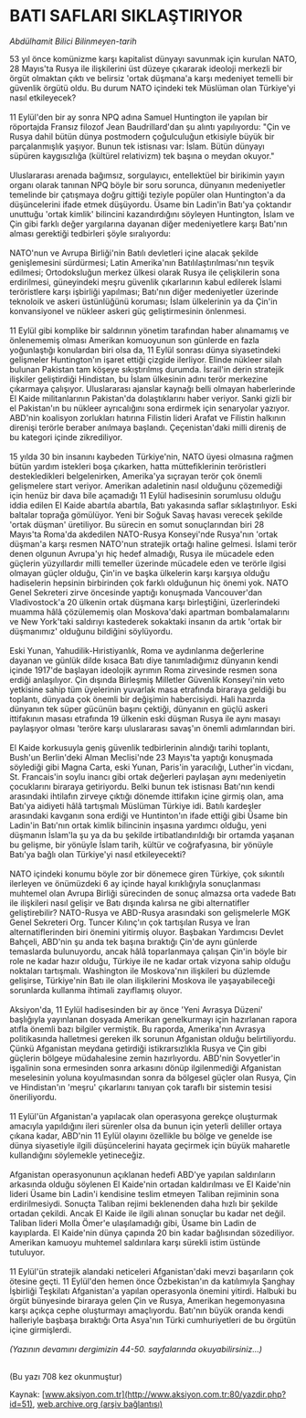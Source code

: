 # BATI SAFLARI SIKLAŞTIRIYOR

*Abdülhamit Bilici Bilinmeyen-tarih*

<div>
 <p>
  <font>
   53 yıl önce komünizme karşı kapitalist dünyayı savunmak için kurulan NATO, 28 Mayıs'ta Rusya ile ilişkilerini üst düzeye çıkararak ideoloji merkezli bir örgüt olmaktan çıktı ve belirsiz 'ortak düşmana'a karşı medeniyet temelli bir güvenlik örgütü oldu. Bu durum NATO içindeki tek Müslüman olan Türkiye'yi nasıl etkileyecek?
   <br/>
   <br/>
   11 Eylül'den bir ay sonra NPQ adına Samuel Huntington ile yapılan bir röportajda Fransız filozof Jean Baudrillard'dan şu alıntı yapılıyordu: "Çin ve Rusya dahil bütün dünya postmodern çoğulculuğun etkisiyle büyük bir parçalanmışlık yaşıyor. Bunun tek istisnası var: İslam. Bütün dünyayı süpüren kaygısızlığa (kültürel relativizm) tek başına o meydan okuyor."
   <br/>
   <br/>
   Uluslararası arenada bağımsız, sorgulayıcı,
entellektüel bir birikimin yayın organı olarak
tanınan NPQ böyle bir soru sorunca, dünyanın
medeniyetler temelinde bir çatışmaya doğru gittiği
teziyle popüler olan Huntington'a da düşüncelerini
ifade etmek düşüyordu. Üsame bin Ladin'in Batı'ya
çoktandır unuttuğu 'ortak kimlik' bilincini
kazandırdığını söyleyen Huntington, İslam ve Çin
gibi farklı değer yargılarına dayanan diğer
medeniyetlere karşı Batı'nın alması gerektiği
tedbirleri şöyle sıralıyordu:
   <br/>
   <br/>
   NATO'nun ve Avrupa Birliği'nin Batılı devletleri
içine alacak şekilde genişlemesini sürdürmesi; Latin
Amerika'nın Batılılaştırılması'nın teşvik
edilmesi; Ortodoksluğun merkez ülkesi olarak Rusya
ile çelişkilerin sona erdirilmesi, güneyindeki meşru
güvenlik çıkarlarının kabul edilerek İslami
teröristlere karşı işbirliği yapılması; Batı'nın diğer
medeniyetler üzerinde teknoloik ve askeri
üstünlüğünü koruması; İslam ülkelerinin ya da
Çin'in konvansiyonel ve nükleer askeri güç
geliştirmesinin önlenmesi.
   <br/>
   <br/>
   11 Eylül gibi komplike bir saldırının yönetim
tarafından haber alınamamış ve önlenememiş
olması Amerikan komuoyunun son günlerde en fazla
yoğunlaştığı konulardan biri olsa da, 11 Eylül
sonrası dünya siyasetindeki gelişmeler
Huntington'ın işaret ettiği çizgide ilerliyor. Elinde
nükleer silah bulunan Pakistan tam köşeye
sıkıştırılmış durumda. İsrail'in derin stratejik
ilişkiler geliştirdiği Hindistan, bu İslam ülkesinin
adını terör merkezine çıkarmaya çalışıyor.
Uluslararası ajanslar kaynağı belli olmayan
haberlerinde El Kaide militanlarının Pakistan'da
dolaştıklarını haber veriyor. Sanki gizli bir el
Pakistan'ın bu nükleer ayrıcalığını sona erdirmek
için senaryolar yazıyor. ABD'nin koalisyon
zorlukları hatırına Filistin lideri Arafat ve Filistin
halkının direnişi terörle beraber anılmaya
başlandı. Çeçenistan'daki milli direniş de bu
kategori içinde zikrediliyor.
   <br/>
   <br/>
   15 yılda 30 bin insanını kaybeden Türkiye'nin,
NATO üyesi olmasına rağmen bütün yardım
istekleri boşa çıkarken, hatta müttefiklerinin
teröristleri destekledikleri belgelenirken, Amerika'ya
sıçrayan terör çok önemli gelişmelere start veriyor.
Amerikan adaletinin nasıl olduğunu çözemediği için
henüz bir dava bile açamadığı 11 Eylül hadisesinin
sorumlusu olduğu iddia edilen El Kaide abartıla
abartıla, Batı yakasında saflar sıklaştırılıyor. Eski
baltalar toprağa gömülüyor. Yeni bir Soğuk Savaş
havası verecek şekilde 'ortak düşman' üretiliyor. Bu
sürecin en somut sonuçlarından biri 28 Mayıs'ta
Roma'da akdedilen NATO-Rusya Konseyi'nde
Rusya'nın 'ortak düşman'a karşı resmen NATO'nun
stratejik ortağı haline gelmesi. İslami terör denen
olgunun Avrupa'yı hiç hedef almadığı, Rusya ile
mücadele eden güçlerin yüzyıllardır milli temeller
üzerinde mücadele eden ve terörle ilgisi olmayan
güçler olduğu, Çin'in ve başka ülkelerin karşı
karşıya olduğu hadiselerin hepsinin birbirinden çok
farklı olduğunun hiç önemi yok. NATO Genel
Sekreteri zirve öncesinde yaptığı konuşmada
Vancouver'dan Vladivostock'a 20 ülkenin ortak
düşmana karşı birleştiğini, üzerlerindeki muamma
hâlâ çözülememiş olan Moskova'daki apartman
bombalamalarını ve New York'taki saldırıyı
kastederek sokaktaki insanın da artık 'ortak bir
düşmanımız' olduğunu bildiğini söylüyordu.
   <br/>
   <br/>
   Eski Yunan, Yahudilik-Hıristiyanlık, Roma ve
aydınlanma değerlerine dayanan ve günlük dilde
kısaca Batı diye tanımladığımız dünyanın kendi
içinde 1917'de başlayan ideolojik ayrımın Roma
zirvesinde resmen sona erdiği anlaşılıyor. Çin
dışında Birleşmiş Milletler Güvenlik Konseyi'nin
veto yetkisine sahip tüm üyelerinin yuvarlak masa
etrafında biraraya geldiği bu toplantı, dünyada çok
önemli bir değişimin habercisiydi. Hali hazırda
dünyanın tek süper gücünün başını çektiği,
dünyanın en güçlü askeri ittifakının masası
etrafında 19 ülkenin eski düşman Rusya ile aynı
masayı paylaşıyor olması 'teröre karşı uluslararası
savaş'ın önemli adımlarından biri.
   <br/>
   <br/>
   El Kaide korkusuyla geniş güvenlik tedbirlerinin
alındığı tarihi toplantı, Bush'un Berlin'deki Alman
Meclisi'nde 23 Mayıs'ta yaptığı konuşmada
söylediği gibi Magna Carta, eski Yunan, Paris'in
yaracılığı, Luther'in vicdanı, St. Francais'in soylu
inancı gibi ortak değerleri paylaşan aynı
medeniyetin çocuklarını biraraya getiriyordu. Belki
bunun tek istisnası Batı'nın kendi arasındaki
ihtilafın zirveye çıktığı dönemde ittifakın içine
girmiş olan, ama Batı'ya aidiyeti hâlâ tartışmalı
Müslüman Türkiye idi. Batılı kardeşler arasındaki
kavganın sona erdiği ve Huntinton'ın ifade ettiği
gibi Üsame bin Ladin'in Batı'nın ortak kimlik
bilincinin inşasına yardımcı olduğu, yeni
düşmanın İslam'la şu ya da bu şekilde
irtibatlandırıldığı bir ortamda yaşanan bu gelişme,
bir yönüyle İslam tarih, kültür ve coğrafyasına, bir
yönüyle Batı'ya bağlı olan Türkiye'yi nasıl
etkileyecekti?
   <br/>
   <br/>
   NATO içindeki konumu böyle zor bir dönemece
giren Türkiye, çok sıkıntılı ilerleyen ve
önümüzdeki 6 ay içinde hayal kırıklığıyla
sonuçlanması muhtemel olan Avrupa Birliği
sürecinden de sonuç almazsa orta vadede Batı ile
ilişkileri nasıl gelişir ve Batı dışında kalırsa ne
gibi alternatifler geliştirebilir? NATO-Rusya ve
ABD-Rusya arasındaki son gelişmelerle MGK
Genel Sekreteri Org. Tuncer Kılınç'ın çok
tartışılan Rusya ve İran alternatiflerinden biri
önemini yitirmiş oluyor. Başbakan Yardımcısı
Devlet Bahçeli, ABD'nin şu anda tek başına
bıraktığı Çin'de aynı günlerde temaslarda
bulunuyordu, ancak hâlâ toparlanmaya çalışan
Çin'in böyle bir role ne kadar hazır olduğu, Türkiye
ile ne kadar ortak vizyona sahip olduğu noktaları
tartışmalı. Washington ile Moskova'nın ilişkileri bu
düzlemde gelişirse, Türkiye'nin Batı ile olan
ilişkilerini Moskova ile yaşayabileceği sorunlarda
kullanma ihtimali zayıflamış oluyor.
   <br/>
   <br/>
   Aksiyon'da, 11 Eylül hadisesinden bir ay önce 'Yeni
Avrasya Düzeni' başlığıyla yayınlanan dosyada
Amerikan genelkurmayı için hazırlanan rapora
atıfla önemli bazı bilgiler vermiştik. Bu raporda,
Amerika'nın Avrasya politikasında halletmesi
gereken ilk sorunun Afganistan olduğu belirtiliyordu.
Çünkü Afganistan meydana getirdiği istikrarsızlıkla
Rusya ve Çin gibi güçlerin bölgeye müdahalesine
zemin hazırlıyordu. ABD'nin Sovyetler'in işgalinin
sona ermesinden sonra arkasını dönüp ilgilenmediği
Afganistan meselesinin yoluna koyulmasından sonra
da bölgesel güçler olan Rusya, Çin ve Hindistan'ın
'meşru' çıkarlarını tanıyan çok taraflı bir sistemin
tesisi öneriliyordu.
   <br/>
   <br/>
   11 Eylül'ün Afganistan'a yapılacak olan operasyona
gerekçe oluşturmak amacıyla yapıldığını ileri
sürenler olsa da bunun için yeterli deliller ortaya
çıkana kadar, ABD'nin 11 Eylül olayını özellikle bu
bölge ve genelde ise dünya siyasetiyle ilgili
düşüncelerini hayata geçirmek için büyük maharetle
kullandığını söylemekle yetineceğiz.
   <br/>
   <br/>
   Afganistan operasyonunun açıklanan hedefi ABD'ye
yapılan saldırıların arkasında olduğu söylenen El
Kaide'nin ortadan kaldırılması ve El Kaide'nin lideri
Üsame bin Ladin'i kendisine teslim etmeyen Taliban
rejiminin sona erdirilmesiydi. Sonuçta Taliban rejimi
beklenenden daha hızlı bir şekilde ortadan çekildi.
Ancak El Kaide ile ilgili alınan sonuçlar bu kadar net
değil. Taliban lideri Molla Ömer'e ulaşılamadığı
gibi, Üsame bin Ladin de kayıplarda. El Kaide'nin
dünya çapında 20 bin kadar bağlısından
sözediliyor. Amerikan kamuoyu muhtemel
saldırılara karşı sürekli istim üstünde tutuluyor.
   <br/>
   <br/>
   11 Eylül'ün stratejik alandaki neticeleri
Afganistan'daki mevzi başarıların çok ötesine geçti.
11 Eylül'den hemen önce Özbekistan'ın da
katılımıyla Şanghay İşbirliği Teşkilatı
Afganistan'a yapılan operasyonla önemini yitirdi.
Halbuki bu örgüt bünyesinde biraraya gelen Çin ve
Rusya, Amerikan hegemonyasına karşı açıkça
cephe oluşturmayı amaçlıyordu. Batı'nın büyük
oranda kendi halleriyle başbaşa bıraktığı Orta
Asya'nın Türki cumhuriyetleri de bu örgütün içine
girmişlerdi.
   <br/>
   <br/>
   <i>
    (Yazının devamını dergimizin 44-50. sayfalarında okuyabilirsiniz...)
   </i>
   <br/>
   <br/>
  </font>
 </p>
 <p>
  <font>
   (Bu yazı 708 kez okunmuştur)
  </font>
 </p>
</div>


Kaynak: [www.aksiyon.com.tr](http://www.aksiyon.com.tr:80/yazdir.php?id=51), [web.archive.org (arşiv bağlantısı)](http://web.archive.org/web/20050302053140/http://www.aksiyon.com.tr:80/yazdir.php?id=51)
